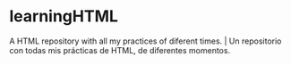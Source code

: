 # learningHTML

A HTML repository with all my practices of diferent times. | Un repositorio con todas mis prácticas de HTML, de diferentes momentos.

